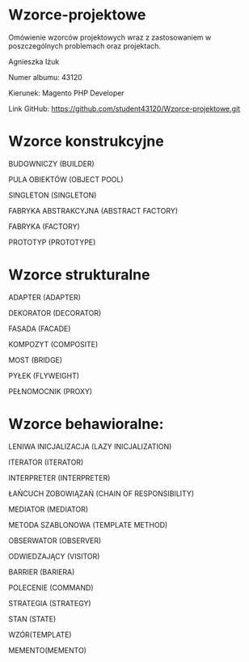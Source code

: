 # Wzorce-projektowe
Omówienie wzorców projektowych wraz z zastosowaniem w poszczególnych problemach oraz projektach.


Agnieszka Iżuk  

Numer albumu: 43120  

Kierunek: Magento PHP Developer  

Link GitHub: https://github.com/student43120/Wzorce-projektowe.git  

 
 
# Wzorce konstrukcyjne 

BUDOWNICZY (BUILDER)  

PULA OBIEKTÓW (OBJECT POOL) 

SINGLETON (SINGLETON) 

FABRYKA ABSTRAKCYJNA (ABSTRACT FACTORY) 

FABRYKA (FACTORY) 

PROTOTYP (PROTOTYPE) 

 

# Wzorce strukturalne 

ADAPTER (ADAPTER) 

DEKORATOR (DECORATOR) 

FASADA (FACADE) 

KOMPOZYT (COMPOSITE) 

MOST (BRIDGE) 

PYŁEK (FLYWEIGHT) 

PEŁNOMOCNIK (PROXY) 

 

# Wzorce behawioralne: 

LENIWA INICJALIZACJA (LAZY INICJALIZATION) 

ITERATOR (ITERATOR) 

INTERPRETER (INTERPRETER) 

ŁAŃCUCH ZOBOWIĄZAŃ (CHAIN OF RESPONSIBILITY) 

MEDIATOR (MEDIATOR)  

METODA SZABLONOWA (TEMPLATE METHOD)  

OBSERWATOR (OBSERVER) 

ODWIEDZAJĄCY (VISITOR)  

BARRIER (BARIERA) 

POLECENIE (COMMAND) 

STRATEGIA (STRATEGY) 

STAN (STATE) 

WZÓR(TEMPLATE)

MEMENTO(MEMENTO)

